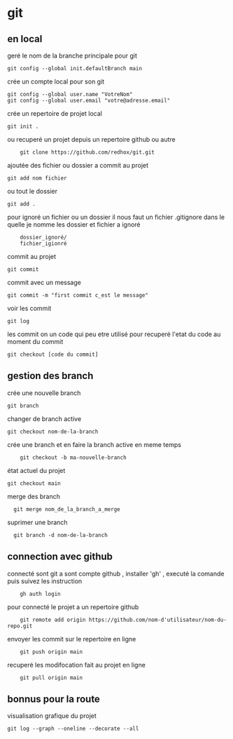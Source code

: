 # git

<h2> en local </h2>

geré le nom de la branche principale pour git

    git config --global init.defaultBranch main

crée un compte local pour son git
 
    
    git config --global user.name "VotreNom"
    git config --global user.email "votre@adresse.email"


crée un repertoire de projet local

    git init .

ou recuperé un projet depuis un repertoire github ou autre

        git clone https://github.com/redhox/git.git


ajoutée des fichier ou dossier a commit au projet

    git add nom fichier
ou tout le dossier

    git add .

pour ignoré un fichier ou un dossier il nous faut un fichier  .gitignore
dans le quelle je nomme les dossier et fichier a ignoré 
        
        dossier_ignoré/
        fichier_igionré

commit au projet 

    git commit 
    
 commit avec un message 
  
    git commit -m "first commit c_est le message"
 
 
 voir les commit
 
    git log
 
 les commit on un code qui peu etre utilisé pour recuperé l'etat du code au moment du commit
 
    git checkout [code du commit]
 
 <h2> gestion des branch </h2>
 
 crée une nouvelle branch
 
    git branch
    
 changer de branch active
    
    git checkout nom-de-la-branch
    
 crée une branch et en faire la branch active en meme temps
 
        git checkout -b ma-nouvelle-branch
    
 état actuel du projet 
 
    git checkout main
    
  merge des branch
      
      git merge nom_de_la_branch_a_merge
  suprimer une branch
      
      git branch -d nom-de-la-branch
  

    
  <h2> connection avec github </h2>

    
 connecté sont git a sont compte github , installer 'gh' , executé la comande puis suivez les instruction
        
        gh auth login
   
    
  pour connecté le projet a un repertoire github
  
        git remote add origin https://github.com/nom-d'utilisateur/nom-du-repo.git
envoyer les commit sur le repertoire en ligne 

        git push origin main
recuperé les modifocation fait au projet en ligne 

        git pull origin main
        
   <h2> bonnus pour la route </h2>

visualisation grafique du projet
  
    git log --graph --oneline --decorate --all

     
      
  
